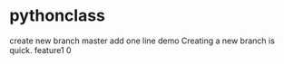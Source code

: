 # pythonclass
create new branch
master add one line 
demo
Creating a new branch is quick.
feature1
0
~~~~
